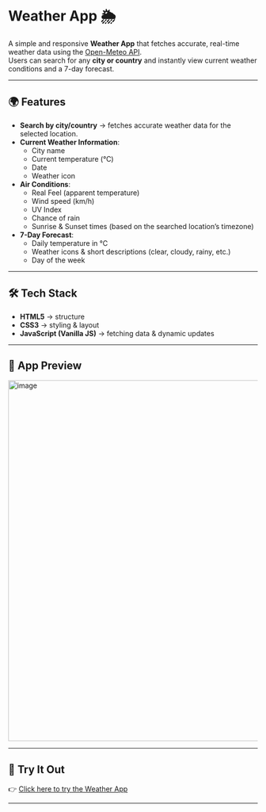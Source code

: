 # Weather App 🌦️

A simple and responsive **Weather App** that fetches accurate, real-time weather data using the [Open-Meteo API](https://open-meteo.com/).  
Users can search for any **city or country** and instantly view current weather conditions and a 7-day forecast.

---

## 🌍 Features

- **Search by city/country** → fetches accurate weather data for the selected location.  
- **Current Weather Information**:
  - City name
  - Current temperature (°C)
  - Date
  - Weather icon
- **Air Conditions**:
  - Real Feel (apparent temperature)
  - Wind speed (km/h)
  - UV Index
  - Chance of rain
  - Sunrise & Sunset times (based on the searched location’s timezone)
- **7-Day Forecast**:
  - Daily temperature in °C
  - Weather icons & short descriptions (clear, cloudy, rainy, etc.)
  - Day of the week

---

## 🛠️ Tech Stack

- **HTML5** → structure  
- **CSS3** → styling & layout  
- **JavaScript (Vanilla JS)** → fetching data & dynamic updates  

---

## 📸 App Preview

<img width="1358" height="728" alt="image" src="https://github.com/user-attachments/assets/ef2001f8-b20b-45b9-9399-c46a0f722d66" />

---

## 🚀 Try It Out

👉 [Click here to try the Weather App](https://weatherapp-made-by-yazant007.netlify.app/)  

---
